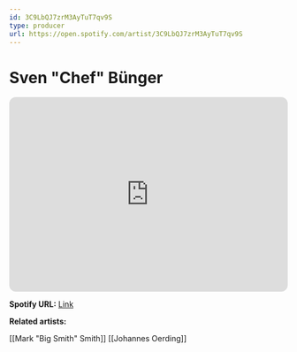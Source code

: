 ```yaml
---
id: 3C9LbQJ7zrM3AyTuT7qv9S
type: producer
url: https://open.spotify.com/artist/3C9LbQJ7zrM3AyTuT7qv9S
---
```

# Sven "Chef" Bünger

<iframe style="border-radius:12px" src="https://open.spotify.com/embed/artist/3C9LbQJ7zrM3AyTuT7qv9S" width="100%" height="352" frameBorder="0" allowfullscreen="" allow="autoplay; clipboard-write; encrypted-media; fullscreen; picture-in-picture" loading="lazy"></iframe>

**Spotify URL:** [Link](https://open.spotify.com/artist/3C9LbQJ7zrM3AyTuT7qv9S)

**Related artists:**

[[Mark "Big Smith" Smith]]
[[Johannes Oerding]]
